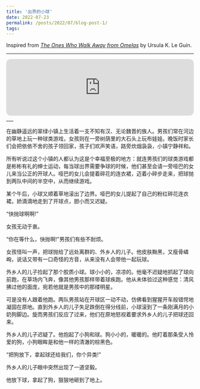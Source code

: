 ```yaml
---
title: '出界的小球'
date: 2022-07-23
permalink: /posts/2022/07/blog-post-1/
tags:
---
```


Inspired from [*The Ones Who Walk Away from Omelas*](https://shsdavisapes.pbworks.com/f/Omelas.pdf) by Ursula K. Le Guin.

___
<iframe style="border-radius:12px" src="https://open.spotify.com/embed/track/36FsGcGqjt2M0tZt2MV5Vg?utm_source=generator" width="100%" height="152" frameBorder="0" allowfullscreen="" allow="autoplay; clipboard-write; encrypted-media; fullscreen; picture-in-picture" loading="lazy"></iframe>
___


在幽静遥远的翠绿小镇上生活着一支不知有汉、无论魏晋的族人。男孩们常在河边的草地上玩一种球类游戏，女孩则在一旁树荫里的大石头上玩布娃娃。晚饭时家长们会把依依不舍的孩子领回家，孩子们欢声笑语，路旁炊烟袅袅，小镇宁静祥和。

所有听说过这个小镇的人都认为这是个幸福至极的地方：就连男孩们的球类游戏都是彬彬有礼的绅士运动，每当球出界需要争球的时候，他们甚至会请一旁哑巴的女儿来当公正的开球人。哑巴的女儿会提着碎花的连衣裙，迈着小碎步走来，把球抛到两队中间的半空中，从而继续游戏。

某个午后，小球又顺着草地滚出了边界。哑巴的女儿提起了自己的粉红碎花连衣裙，娇滴滴地走到了开球点，胆小而又迟疑。

“快抛球啊啊!”

女孩无动于衷。

“你在等什么，快抛啊!"男孩们有些不耐烦。

女孩怪叫一声，把球抛给了远处离群的、外乡人的儿子。他皮肤黝黑，又瘦骨嶙峋，说话又带有一口奇怪的方音，从来没有人会带他一起玩球。

外乡人的儿子捡起了那个胶质小球。球小小的，凉凉的。他毫不迟疑地抓起了球向前跑，在草场内飞奔，像其他男孩那样带着球疾跑。他从未体验过这种感觉：清风拂过他的面庞，宛若他就是男孩中的那缕明星。

可是没有人跟着他跑。两队男孩站在开球区一动不动，仿佛看到猩猩开车般错愕地凝固在原地。直到外乡人的儿子失足跌倒在得分线前，小球滚到了一条刚满月的小奶狗脚边。旋而男孩们反应了过来，他们在原地怒视着要求外乡人的儿子把球还回来。

外乡人的儿子迟疑了。他抱起了小狗和球。狗小小的，暖暖的。他盯着那条受人怜爱的狗，小狗眼眸是和他一样的清澈的棕黑色。

“把狗放下，拿起球还给我们，你个异类!”

外乡人的儿子眼中突然出现了一道坚毅。

他放下球，拿起了狗，狠狠地砸到了地上。



